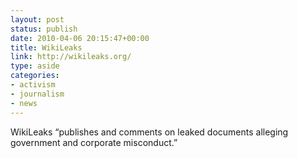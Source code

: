 ```yaml
---
layout: post
status: publish
date: 2010-04-06 20:15:47+00:00
title: WikiLeaks
link: http://wikileaks.org/
type: aside
categories:
- activism
- journalism
- news
---
```


WikiLeaks “publishes and comments on leaked documents alleging government and corporate misconduct.”
